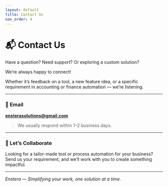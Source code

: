 ```yaml
---
layout: default
title: Contact Us
nav_order: 4
---
```


# 📬 Contact Us

Have a question? Need support? Or exploring a custom solution?

We’re always happy to connect!

Whether it’s feedback on a tool, a new feature idea, or a specific requirement in accounting or finance automation — we’re listening.

---

### 📧 Email

**ensterasolutions@gmail.com**

> We usually respond within 1–2 business days.

---

### 🤝 Let’s Collaborate

Looking for a tailor-made tool or process automation for your business?  
Send us your requirement, and we’ll work with you to create something impactful.

---

*Enstera — Simplifying your work, one solution at a time.*
